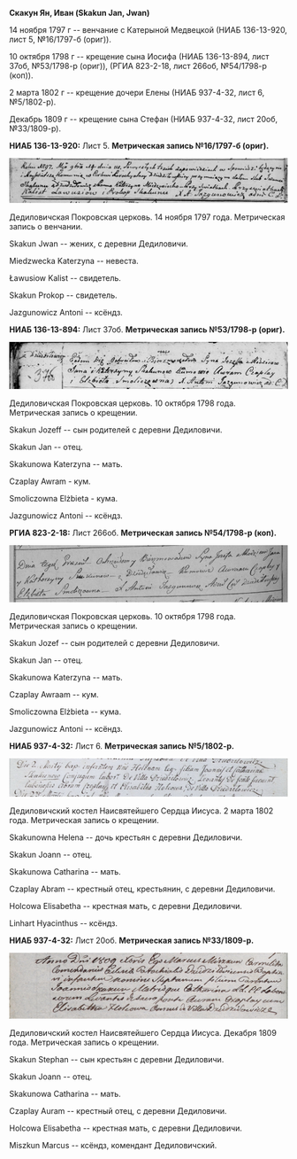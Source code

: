 **Скакун Ян, Иван (Skakun Jan, Jwan)**

14 ноября 1797 г -- венчание с Катерыной Медвецкой (НИАБ 136-13-920,
лист 5, №16/1797-б (ориг)).

10 октября 1798 г -- крещение сына Иосифа (НИАБ 136-13-894, лист 37об,
№53/1798-р (ориг)), (РГИА 823-2-18, лист 266об, №54/1798-р (коп)).

2 марта 1802 г -- крещение дочери Елены (НИАБ 937-4-32, лист 6,
№5/1802-р).

Декабрь 1809 г -- крещение сына Стефан (НИАБ 937-4-32, лист 20об,
№33/1809-р).

**НИАБ 136-13-920:** Лист 5. **Метрическая запись №16/1797-б (ориг).**

![](./media/2d11891005aa6cc0a814099f3f4a19dd69fe6552.png)

Дедиловичская Покровская церковь. 14 ноября 1797 года. Метрическая
запись о венчании.

Skakun Jwan -- жених, с деревни Дедиловичи.

Miedzwecka Katerzyna -- невеста.

Ławusiow Kalist -- свидетель.

Skakun Prokop -- свидетель.

Jazgunowicz Antoni -- ксёндз.

**НИАБ 136-13-894:** Лист 37об. **Метрическая запись №53/1798-р
(ориг).**

![](./media/f05a425897db2e7067d07729daaeef1df7b251b3.png)

Дедиловичская Покровская церковь. 10 октября 1798 года. Метрическая
запись о крещении.

Skakun Jozeff -- сын родителей с деревни Дедиловичи.

Skakun Jan -- отец.

Skakunowa Katerzyna -- мать.

Czaplay Awram - кум.

Smoliczowna Elżbieta - кума.

Jazgunowicz Antoni -- ксёндз.

**РГИА 823-2-18:** Лист 266об. **Метрическая запись №54/1798-р (коп).**

![](./media/fa8057bafd147b65f4b815d13d5b31db4900da44.png)

Дедиловичская Покровская церковь. 10 октября 1798 года. Метрическая
запись о крещении.

Skakun Jozef -- сын родителей с деревни Дедиловичи.

Skakun Jan -- отец.

Skakunowa Katerzyna -- мать.

Czaplay Awraam -- кум.

Smoliczowna Elżbieta -- кума.

Jazgunowicz Antoni -- ксёндз.

**НИАБ 937-4-32:** Лист 6. **Метрическая запись №5/1802-р.**

![](./media/c336ecbf524937be5d73733a8dc93c50afd50542.png)

Дедиловичский костел Наисвятейшего Сердца Иисуса. 2 марта 1802 года.
Метрическая запись о крещении.

Skakunowna Helena -- дочь крестьян с деревни Дедиловичи.

Skakun Joann -- отец.

Skakunowa Catharina -- мать.

Czaplay Abram -- крестный отец, крестьянин, с деревни Дедиловичи.

Holcowa Elisabetha -- крестная мать, с деревни Дедиловичи.

Linhart Hyacinthus -- ксёндз.

**НИАБ 937-4-32:** Лист 20об. **Метрическая запись №33/1809-р.**

![](./media/bf49afa4ad9c6a87191e088c6d6ec9ff84a229f8.png)

Дедиловичский костел Наисвятейшего Сердца Иисуса. Декабря 1809 года.
Метрическая запись о крещении.

Skakun Stephan -- сын крестьян с деревни Дедиловичи.

Skakun Joann -- отец.

Skakunowa Catharina -- мать.

Czaplay Auram -- крестный отец, с деревни Дедиловичи.

Holcowa Elisabetha -- крестная мать, с деревни Дедиловичи.

Miszkun Marcus -- ксёндз, комендант Дедиловичский.

